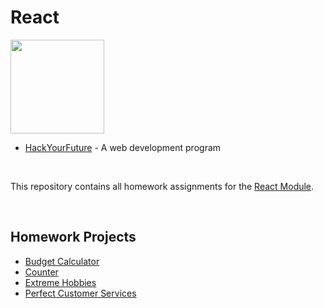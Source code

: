 # React

<img src="https://user-images.githubusercontent.com/87442098/143490172-7780bc7b-51c7-4f44-9048-f3cc7229550b.png" width="150">

* [HackYourFuture](https://github.com/HackYourFuture) - A web development program

<br/>

This repository contains all homework assignments for the [React Module](https://github.com/HackYourFuture/React).

</br>

## Homework Projects
* [Budget Calculator](https://hardcore-poitras-0f4aa5.netlify.app/)
* [Counter](https://hardcore-williams-9b0c29.netlify.app/)
* [Extreme Hobbies](https://fervent-lamarr-b821a6.netlify.app/)
* [Perfect Customer Services](https://romantic-kowalevski-487e26.netlify.app/)
